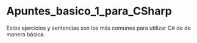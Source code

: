 # Apuntes_basico_1_para_CSharp
Estos ejercicios y sentencias son los más comunes para utilizar C# de de manera básica.
